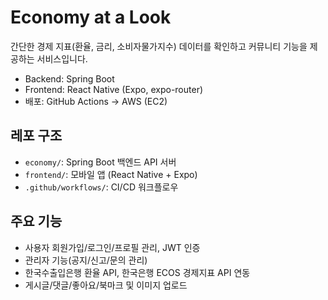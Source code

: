 # Economy at a Look

간단한 경제 지표(환율, 금리, 소비자물가지수) 데이터를 확인하고 커뮤니티 기능을 제공하는 서비스입니다.
- Backend: Spring Boot 
- Frontend: React Native (Expo, expo-router)
- 배포: GitHub Actions → AWS (EC2)

## 레포 구조
- `economy/`: Spring Boot 백엔드 API 서버
- `frontend/`: 모바일 앱 (React Native + Expo)
- `.github/workflows/`: CI/CD 워크플로우

## 주요 기능
- 사용자 회원가입/로그인/프로필 관리, JWT 인증
- 관리자 기능(공지/신고/문의 관리)
- 한국수출입은행 환율 API, 한국은행 ECOS 경제지표 API 연동
- 게시글/댓글/좋아요/북마크 및 이미지 업로드
